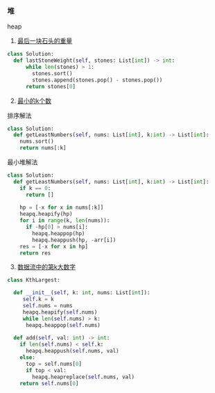 ### 堆

heap



1. [最后一块石头的重量](https://leetcode-cn.com/problems/last-stone-weight/)

```python
class Solution:
  def lastStoneWeight(self, stones: List[int]) -> int:
      while len(stones) > 1:
        stones.sort()
        stones.append(stones.pop() - stones.pop())
      return stones[0]
```

2. [最小的k个数](https://leetcode-cn.com/problems/zui-xiao-de-kge-shu-lcof/)

排序解法

```python
class Solution:
  def getLeastNumbers(self, nums: List[int], k:int) -> List[int]:
    nums.sort()
    return nums[:k]
```

最小堆解法
```python
class Solution:
  def getLeastNumbers(self, nums: List[int], k:int) -> List[int]:
    if k == 0:
      return []
    
    hp = [-x for x in nums[:k]]
    heapq.heapify(hp)
    for i in range(k, len(nums)):
      if -hp[0] > nums[i]:
        heapq.heappop(hp)
        heapq.heappush(hp, -arr[i])
    res = [-x for x in hp]
    return res
```

3. [数据流中的第k大数字](https://leetcode-cn.com/problems/kth-largest-element-in-a-stream/)

```python
class KthLargest:

  def __init__(self, k: int, nums: List[int]):
     self.k = k
     self.nums = nums
     heapq.heapify(self.nums)
     while len(self.nums) > k:
      heapq.heappop(self.nums)
  
  def add(self, val: int) -> int:
    if len(self.nums) < self.k:
      heapq.heappush(self.nums, val)
    else:
      top = self.nums[0]
      if top < val:
        heapq.heapreplace(self.nums, val)
    return self.nums[0]
```